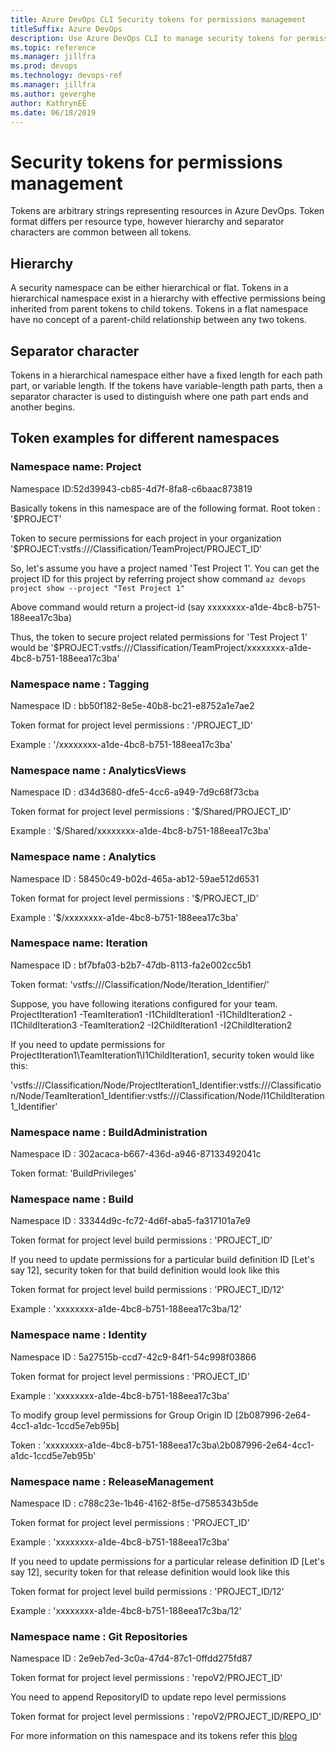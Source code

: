 ```yaml
---
title: Azure DevOps CLI Security tokens for permissions management
titleSuffix: Azure DevOps 
description: Use Azure DevOps CLI to manage security tokens for permissions management
ms.topic: reference 
ms.manager: jillfra
ms.prod: devops 
ms.technology: devops-ref
ms.manager: jillfra 
ms.author: geverghe
author: KathrynEE
ms.date: 06/18/2019
---
```


# Security tokens for permissions management

Tokens are arbitrary strings representing resources in Azure DevOps. Token format differs per resource type, however hierarchy and separator characters are common between all tokens.

## Hierarchy

A security namespace can be either hierarchical or flat.
Tokens in a hierarchical namespace exist in a hierarchy with effective permissions being inherited from parent tokens to child tokens.
Tokens in a flat namespace have no concept of a parent-child relationship between any two tokens.

## Separator character

Tokens in a hierarchical namespace either have a fixed length for each path part, or variable length.
If the tokens have variable-length path parts, then a separator character is used to distinguish where one path part ends and another begins.

## Token examples for different namespaces

### Namespace name: Project

   Namespace ID:52d39943-cb85-4d7f-8fa8-c6baac873819

   Basically tokens in this namespace are of the following format.
   Root token : '$PROJECT'

   Token to secure permissions for each project in your organization
   '$PROJECT:vstfs:///Classification/TeamProject/PROJECT_ID'

   So, let's assume you have a project named 'Test Project 1'.
   You can get the project ID for this project by referring project show command
   `az devops project show --project "Test Project 1"`

   Above command would return a project-id (say xxxxxxxx-a1de-4bc8-b751-188eea17c3ba)

   Thus, the token to secure project related permissions for 'Test Project 1' would be
   '$PROJECT:vstfs:///Classification/TeamProject/xxxxxxxx-a1de-4bc8-b751-188eea17c3ba'

### Namespace name : Tagging

   Namespace ID : bb50f182-8e5e-40b8-bc21-e8752a1e7ae2

   Token format for project level permissions : '/PROJECT_ID'

   Example : '/xxxxxxxx-a1de-4bc8-b751-188eea17c3ba'

### Namespace name : AnalyticsViews

   Namespace ID : d34d3680-dfe5-4cc6-a949-7d9c68f73cba

   Token format for project level permissions : '$/Shared/PROJECT_ID'

   Example : '$/Shared/xxxxxxxx-a1de-4bc8-b751-188eea17c3ba'

### Namespace name : Analytics

   Namespace ID : 58450c49-b02d-465a-ab12-59ae512d6531

   Token format for project level permissions : '$/PROJECT_ID'

   Example : '$/xxxxxxxx-a1de-4bc8-b751-188eea17c3ba'

### Namespace name: Iteration

   Namespace ID : bf7bfa03-b2b7-47db-8113-fa2e002cc5b1

   Token format: 'vstfs:///Classification/Node/Iteration_Identifier/'

   Suppose, you have following iterations configured for your team.
   ProjectIteration1
    -TeamIteration1
        -I1ChildIteration1
        -I1ChildIteration2
        -I1ChildIteration3
    -TeamIteration2
        -I2ChildIteration1
        -I2ChildIteration2

   If you need to update permissions for ProjectIteration1\TeamIteration1\I1ChildIteration1, security token would like this:

   'vstfs:///Classification/Node/ProjectIteration1_Identifier:vstfs:///Classification/Node/TeamIteration1_Identifier:vstfs:///Classification/Node/I1ChildIteration1_Identifier'

### Namespace name :  BuildAdministration

   Namespace ID : 302acaca-b667-436d-a946-87133492041c

   Token format: 'BuildPrivileges'

### Namespace name :  Build

   Namespace ID : 33344d9c-fc72-4d6f-aba5-fa317101a7e9

   Token format for project level build permissions : 'PROJECT_ID'

   If you need to update permissions for a particular build definition ID [Let's say 12], security token for that build definition would look like this

   Token format for project level build permissions : 'PROJECT_ID/12'

   Example : 'xxxxxxxx-a1de-4bc8-b751-188eea17c3ba/12'

### Namespace name :  Identity

   Namespace ID : 5a27515b-ccd7-42c9-84f1-54c998f03866

   Token format for project level permissions : 'PROJECT_ID'

   Example : 'xxxxxxxx-a1de-4bc8-b751-188eea17c3ba'

   To modify group level permissions for Group Origin ID [2b087996-2e64-4cc1-a1dc-1ccd5e7eb95b]

   Token : 'xxxxxxxx-a1de-4bc8-b751-188eea17c3ba\2b087996-2e64-4cc1-a1dc-1ccd5e7eb95b'

### Namespace name :  ReleaseManagement

   Namespace ID : c788c23e-1b46-4162-8f5e-d7585343b5de

   Token format for project level permissions : 'PROJECT_ID'

   Example : 'xxxxxxxx-a1de-4bc8-b751-188eea17c3ba'

   If you need to update permissions for a particular release definition ID [Let's say 12], security token for that release definition would look like this

   Token format for project level build permissions : 'PROJECT_ID/12'

   Example : 'xxxxxxxx-a1de-4bc8-b751-188eea17c3ba/12'

### Namespace name :  Git Repositories

   Namespace ID : 2e9eb7ed-3c0a-47d4-87c1-0ffdd275fd87

   Token format for project level permissions : 'repoV2/PROJECT_ID'

   You need to append RepositoryID to update repo level permissions

   Token format for project level permissions : 'repoV2/PROJECT_ID/REPO_ID'

   For more information on this namespace and its tokens refer this [blog](https://devblogs.microsoft.com/devops/git-repo-tokens-for-the-security-service/)
